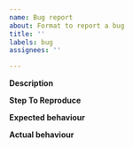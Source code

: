 ```yaml
---
name: Bug report
about: Format to report a bug
title: ''
labels: bug
assignees: ''

---
```


<!-- if this is a question, consider using the discussion section of this repo -->

**Description**
<!-- a detailed description of the bug -->

**Step To Reproduce**
<!-- Steps or code snippet to reproduce the behaviour -->

**Expected behaviour**
<!-- A clear and concise description of what you expected to happen -->

**Actual behaviour**
<!-- what testify does -->
